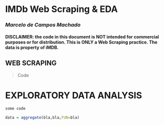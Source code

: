 # IMDb Web Scraping & EDA

### _*Marcelo de Campos Machado*_

#### DISCLAIMER: the code in this document is NOT intended for commercial purposes or for distribution. This is ONLY a Web Scraping practice. The data is property of iMDB.

## WEB SCRAPING

> Code

# EXPLORATORY DATA ANALYSIS

```r
some code

data = aggregate(bla,bla,FUN=bla)
```
